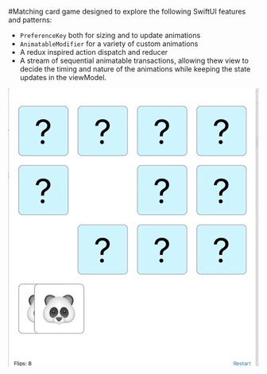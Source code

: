 #Matching card game designed to explore the following SwiftUI features and patterns:

*  `PreferenceKey` both for sizing and to update animations
*  `AnimatableModifier` for a variety of custom animations
* A redux inspired action dispatch and reducer
* A stream of sequential animatable transactions, allowing thew view to decide the timing and nature of the animations while keeping the state updates in the viewModel.

![image](./preview.gif "Preview")
